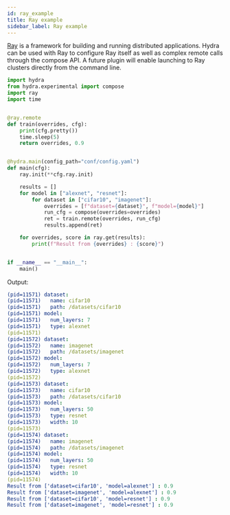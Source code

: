 ```yaml
---
id: ray_example
title: Ray example
sidebar_label: Ray example
---
```


[Ray](https://github.com/ray-project/ray) is a framework for building and running distributed applications.
Hydra can be used with Ray to configure Ray itself as well as complex remote calls through the compose API.
A future plugin will enable launching to Ray clusters directly from the command line.

```python
import hydra
from hydra.experimental import compose
import ray
import time


@ray.remote
def train(overrides, cfg):
    print(cfg.pretty())
    time.sleep(5)
    return overrides, 0.9


@hydra.main(config_path="conf/config.yaml")
def main(cfg):
    ray.init(**cfg.ray.init)

    results = []
    for model in ["alexnet", "resnet"]:
        for dataset in ["cifar10", "imagenet"]:
            overrides = [f"dataset={dataset}", f"model={model}"]
            run_cfg = compose(overrides=overrides)
            ret = train.remote(overrides, run_cfg)
            results.append(ret)

    for overrides, score in ray.get(results):
        print(f"Result from {overrides} : {score}")


if __name__ == "__main__":
    main()
```

Output:
```yaml
(pid=11571) dataset:
(pid=11571)   name: cifar10
(pid=11571)   path: /datasets/cifar10
(pid=11571) model:
(pid=11571)   num_layers: 7
(pid=11571)   type: alexnet
(pid=11571) 
(pid=11572) dataset:
(pid=11572)   name: imagenet
(pid=11572)   path: /datasets/imagenet
(pid=11572) model:
(pid=11572)   num_layers: 7
(pid=11572)   type: alexnet
(pid=11572) 
(pid=11573) dataset:
(pid=11573)   name: cifar10
(pid=11573)   path: /datasets/cifar10
(pid=11573) model:
(pid=11573)   num_layers: 50
(pid=11573)   type: resnet
(pid=11573)   width: 10
(pid=11573) 
(pid=11574) dataset:
(pid=11574)   name: imagenet
(pid=11574)   path: /datasets/imagenet
(pid=11574) model:
(pid=11574)   num_layers: 50
(pid=11574)   type: resnet
(pid=11574)   width: 10
(pid=11574) 
Result from ['dataset=cifar10', 'model=alexnet'] : 0.9
Result from ['dataset=imagenet', 'model=alexnet'] : 0.9
Result from ['dataset=cifar10', 'model=resnet'] : 0.9
Result from ['dataset=imagenet', 'model=resnet'] : 0.9
```